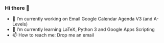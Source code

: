 ### Hi there 👋


<!-- **ThomasBoxall/ThomasBoxall** is a ✨ _special_ ✨ repository because its `README.md` (this file) appears on your GitHub profile. -->

- 🔭 I’m currently working on Email Google Calendar Agenda V3 (and A-Levels)
- 🌱 I’m currently learning LaTeX, Python 3 and Google Apps Scripting
- 📫 How to reach me: Drop me an email
<!--- 👯 I’m looking to collaborate on ...
- 🤔 I’m looking for help with ...
- 💬 Ask me about ... -->

<!--- 😄 Pronouns: ...
- ⚡ Fun fact: ... -->


<!-- ![Anurag's GitHub stats](https://github-readme-stats.vercel.app/api?username=ThomasBoxall&show_icons=true&theme=github_dark)
[![Top Langs](https://github-readme-stats.vercel.app/api/top-langs/?username=ThomasBoxall&exclude_repo=A-Level-Revision-Sheets&theme=github_dark&layout=compact)](https://github.com/anuraghazra/github-readme-stats) -->
